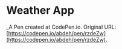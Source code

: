 # Weather App
 _A Pen created at CodePen.io. Original URL: [https://codepen.io/abdeh/pen/rzdeZw](https://codepen.io/abdeh/pen/rzdeZw).

 